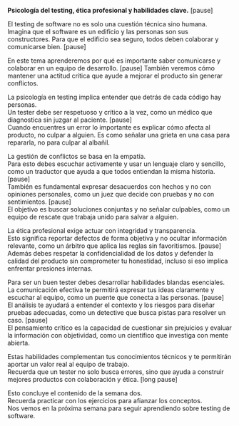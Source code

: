 **Psicología del testing, ética profesional y habilidades clave.** [pause]


El testing de software no es solo una cuestión técnica sino humana.  
Imagina que el software es un edificio y las personas son sus constructores. Para que el edificio sea seguro, todos deben colaborar y comunicarse bien. [pause]  

En este tema aprenderemos por qué es importante saber comunicarse y colaborar en un equipo de desarrollo. [pause] También veremos cómo mantener una actitud crítica que ayude a mejorar el producto sin generar conflictos.

La psicología en testing implica entender que detrás de cada código hay personas.  
Un tester debe ser respetuoso y crítico a la vez, como un médico que diagnostica sin juzgar al paciente. [pause]  
Cuando encuentres un error lo importante es explicar cómo afecta al producto, no culpar a alguien. Es como señalar una grieta en una casa para repararla, no para culpar al albañil.

La gestión de conflictos se basa en la empatía.  
Para esto debes escuchar activamente y usar un lenguaje claro y sencillo, como un traductor que ayuda a que todos entiendan la misma historia. [pause]  
También es fundamental expresar desacuerdos con hechos y no con opiniones personales, como un juez que decide con pruebas y no con sentimientos. [pause]  
El objetivo es buscar soluciones conjuntas y no señalar culpables, como un equipo de rescate que trabaja unido para salvar a alguien.

La ética profesional exige actuar con integridad y transparencia.  
Esto significa reportar defectos de forma objetiva y no ocultar información relevante, como un árbitro que aplica las reglas sin favoritismos. [pause]  
Además debes respetar la confidencialidad de los datos y defender la calidad del producto sin comprometer tu honestidad, incluso si eso implica enfrentar presiones internas.

Para ser un buen tester debes desarrollar habilidades blandas esenciales.  
La comunicación efectiva te permitirá expresar tus ideas claramente y escuchar al equipo, como un puente que conecta a las personas. [pause]  
El análisis te ayudará a entender el contexto y los riesgos para diseñar pruebas adecuadas, como un detective que busca pistas para resolver un caso. [pause]  
El pensamiento crítico es la capacidad de cuestionar sin prejuicios y evaluar la información con objetividad, como un científico que investiga con mente abierta.

Estas habilidades complementan tus conocimientos técnicos y te permitirán aportar un valor real al equipo de trabajo.  
Recuerda que un tester no solo busca errores, sino que ayuda a construir mejores productos con colaboración y ética. [long pause]

Esto concluye el contenido de la semana dos.  
Recuerda practicar con los ejercicios para afianzar los conceptos.  
Nos vemos en la próxima semana para seguir aprendiendo sobre testing de software.
